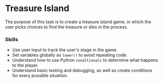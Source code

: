 # Treasure Island
The purpose of this task is to create a treasure island game, in which the user picks choices to find the treasure or dies in the process.

### Skills
- Use user input to track the user's stage in the game.
- Set variables globally as `lower()` to avoid repeating code.
- Understand how to use Python `conditionals` to determine what happens to the player.
- Understand basic testing and debugging, as well as create conditions for every possible situation.
